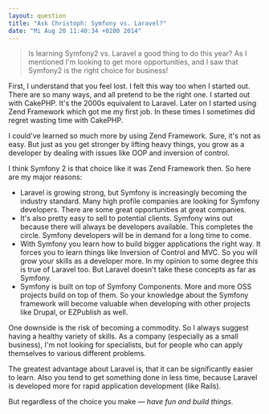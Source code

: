 ```yaml
---
layout: question
title: "Ask Christoph: Symfony vs. Laravel?"
date: "Mi Aug 20 11:40:34 +0200 2014"
---
```

> Is learning Symfony2 vs. Laravel a good thing to do this year? As I mentioned I'm looking to get more opportunities, and I saw that Symfony2 is the right choice for business!

First, I understand that you feel lost. I felt this way too when I started out.
There are so many ways, and all pretend to be the right one. I started out with
CakePHP. It's the 2000s equivalent to Laravel. Later on I started using Zend
Framework which got me my first job. In these times I sometimes did regret wasting time
with CakePHP.

I could've learned so much more by using Zend Framework. Sure,
it's not as easy. But just as you get stronger by lifting heavy things, you grow
as a developer by dealing with issues like OOP and inversion of control.

I think Symfony 2 is that choice like it was Zend Framework then. So here are my
major reasons:

* Laravel is growing strong, but Symfony is increasingly becoming the industry
  standard. Many high profile companies are looking for Symfony developers.
  There are some great opportunities at great companies.
* It's also pretty easy to sell to potential clients.
  Symfony wins out because there will always be
  developers available. This completes the circle. Symfony developers will be in
  demand for a long time to come.
* With Symfony you learn how to build bigger applications the right way. It
forces you to  learn things like Inversion of Control and MVC. So you will grow your skills as a developer more. In my opinion to some
degree this is true of Laravel too. But Laravel doesn't take these concepts as
far as Symfony.
* Symfony is built on top of Symfony Components. More and more OSS projects
build on top of them. So your knowledge about the Symfony framework will become
valuable when developing with other projects like Drupal, or EZPublish as well.

One downside is the risk of becoming a commodity. So I always suggest
having a healthy variety of skills. As a company (especially as a small
business), I'm not looking for specialists, but for people who can apply
themselves to various different problems.

The greatest advantage about Laravel is, that it can be significantly easier to learn. Also
you tend to get something done in less time, because Laravel is developed more
for rapid application development (like Rails).

But regardless of the choice you make — _have fun and build things._

